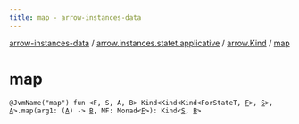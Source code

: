 ```yaml
---
title: map - arrow-instances-data
---
```


[arrow-instances-data](../../index.html) / [arrow.instances.statet.applicative](../index.html) / [arrow.Kind](index.html) / [map](./map.html)

# map

`@JvmName("map") fun <F, S, A, B> Kind<Kind<Kind<ForStateT, `[`F`](map.html#F)`>, `[`S`](map.html#S)`>, `[`A`](map.html#A)`>.map(arg1: (`[`A`](map.html#A)`) -> `[`B`](map.html#B)`, MF: Monad<`[`F`](map.html#F)`>): Kind<`[`S`](map.html#S)`, `[`B`](map.html#B)`>`